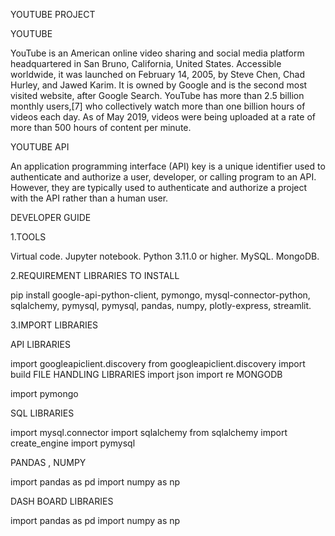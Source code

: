 YOUTUBE PROJECT

YOUTUBE

YouTube is an American online video sharing and social media platform headquartered in San Bruno, California, United States. Accessible worldwide, it was launched on February 14, 2005, by Steve Chen, Chad Hurley, and Jawed Karim. It is owned by Google and is the second most visited website, after Google Search. YouTube has more than 2.5 billion monthly users,[7] who collectively watch more than one billion hours of videos each day. As of May 2019, videos were being uploaded at a rate of more than 500 hours of content per minute.

YOUTUBE API

An application programming interface (API) key is a unique identifier used to authenticate and authorize a user, developer, or calling program to an API. However, they are typically used to authenticate and authorize a project with the API rather than a human user.

DEVELOPER GUIDE

1.TOOLS

Virtual code.
Jupyter notebook.
Python 3.11.0 or higher.
MySQL.
MongoDB.

2.REQUIREMENT LIBRARIES TO INSTALL

pip install google-api-python-client, pymongo, mysql-connector-python, sqlalchemy, pymysql, pymysql, pandas, numpy, plotly-express, streamlit.

3.IMPORT LIBRARIES

API LIBRARIES

import googleapiclient.discovery
from googleapiclient.discovery import build
FILE HANDLING LIBRARIES
import json
import re
MONGODB

import pymongo

SQL LIBRARIES

import mysql.connector
import sqlalchemy
from sqlalchemy import create_engine
import pymysql

PANDAS , NUMPY

import pandas as pd
import numpy as np

DASH BOARD LIBRARIES

import pandas as pd
import numpy as np
​
